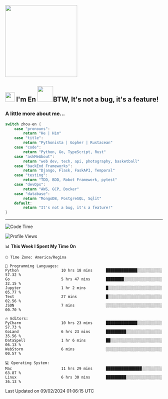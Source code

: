 <img align='center' src="https://media.giphy.com/media/GP1TJJSV4Ys1r64q2A/giphy.gif" width="230">

<h2><img src="https://emojis.slackmojis.com/emojis/images/1531849430/4246/blob-sunglasses.gif?1531849430" width="30"/> I'm En <img src="https://media.giphy.com/media/12oufCB0MyZ1Go/giphy.gif" width="50">BTW, It's not a bug, it's a feature!</h2>


<!-- <img align='right' src="https://media.giphy.com/media/M9gbBd9nbDrOTu1Mqx/giphy.gif" width="230"> -->


### A little more about me... 
<!--
```javascript
const zhou-en = {
    pronouns: "He" | "Him",
    title: "Pythonista" | "Gopher" | "Rustacean",
    code: ["Python", "Go", "Rust", "TypeScript"],
    askMeAbout: ["web dev", "tech", "app dev", "photography"],
    technologies: {
        backEnd: {
            python: ["Django", "Flask", "FaskAPI"],
            go: []
        },
        scraping: ["selenium", "scrapy", "spider"],
        testing: ["Robot Framework"],
        devOps: ["AWS", "Docker", "GCP", "Nginx"],
        databases: ["mongo", "postgresql", "sqlite"],
        misc: ["Firebase", "Heroku"]
    },
    architecture: ["Event Driven Architecture", "Microservices"],
    currentFocus: ["Temporal", "Rust"],
    funFact: "It's not a bug, it's a feature!"
};
```
  -->

```go
switch zhou-en {
    case "pronouns":
        return "He | Him"
    case "title":
        return "Pythonista | Gopher | Rustacean"
    case "code":
        return "Python, Go, TypeScript, Rust"
    case "askMeAbout":
        return "web dev, tech, api, photography, basketball"
    case "backEnd Frameworks":
        return "Django, Flask, FaskAPI, Temporal"
    case "testing":
        return "TDD, BDD, Robot Framework, pytest"
    case "devOps":
        return "AWS, GCP, Docker"
    case "database":
        return "MongoDB, PostgreSQL, Sqlit"
    default:
        return "It's not a bug, it's a feature!"
}
```




---
<!--START_SECTION:waka-->
![Code Time](http://img.shields.io/badge/Code%20Time-1%2C208%20hrs%2041%20mins-blue)

![Profile Views](http://img.shields.io/badge/Profile%20Views-0-blue)

📊 **This Week I Spent My Time On** 

```text
🕑︎ Time Zone: America/Regina

💬 Programming Languages: 
Python                   10 hrs 18 mins      ██████████████░░░░░░░░░░░   57.32 % 
Go                       5 hrs 47 mins       ████████░░░░░░░░░░░░░░░░░   32.15 % 
Jupyter                  1 hr 2 mins         █░░░░░░░░░░░░░░░░░░░░░░░░   05.77 % 
Text                     27 mins             █░░░░░░░░░░░░░░░░░░░░░░░░   02.56 % 
JSON                     7 mins              ░░░░░░░░░░░░░░░░░░░░░░░░░   00.70 % 

🔥 Editors: 
PyCharm                  10 hrs 23 mins      ██████████████░░░░░░░░░░░   57.73 % 
GoLand                   6 hrs 23 mins       █████████░░░░░░░░░░░░░░░░   35.56 % 
DataSpell                1 hr 6 mins         ██░░░░░░░░░░░░░░░░░░░░░░░   06.13 % 
WebStorm                 6 mins              ░░░░░░░░░░░░░░░░░░░░░░░░░   00.57 % 

💻 Operating System: 
Mac                      11 hrs 29 mins      ████████████████░░░░░░░░░   63.87 % 
Linux                    6 hrs 30 mins       █████████░░░░░░░░░░░░░░░░   36.13 % 
```


 Last Updated on 09/02/2024 01:06:15 UTC
<!--END_SECTION:waka-->
